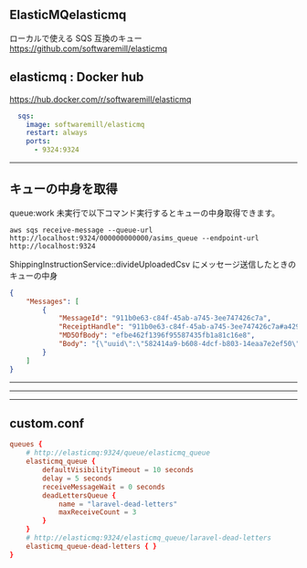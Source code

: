 ## ElasticMQelasticmq
ローカルで使える SQS 互換のキュー  
https://github.com/softwaremill/elasticmq


## elasticmq : Docker hub
https://hub.docker.com/r/softwaremill/elasticmq


```yaml
  sqs:
    image: softwaremill/elasticmq
    restart: always
    ports:
      - 9324:9324
```
_____________________________________________________________________
## キューの中身を取得

queue:work 未実行で以下コマンド実行するとキューの中身取得できます。
```
aws sqs receive-message --queue-url http://localhost:9324/000000000000/asims_queue --endpoint-url http://localhost:9324
```

ShippingInstructionService::divideUploadedCsv にメッセージ送信したときのキューの中身
```json
{
    "Messages": [
        {
            "MessageId": "911b0e63-c84f-45ab-a745-3ee747426c7a",
            "ReceiptHandle": "911b0e63-c84f-45ab-a745-3ee747426c7a#a42986c1-f01a-4a32-a60a-bb2f13593a4f",
            "MD5OfBody": "efbe462f1396f95587435fb1a81c16e8",
            "Body": "{\"uuid\":\"582414a9-b608-4dcf-b803-14eaa7e2ef50\",\"displayName\":\"App\\\\Jobs\\\\ShippingInstruction\\\\ShippingInstructionCsvImportJob\",\"job\":\"Illuminate\\\\Queue\\\\CallQueuedHandler@call\",\"maxTries\":null,\"maxExceptions\":3,\"backoff\":\"30\",\"timeout\":null,\"retryUntil\":null,\"data\":{\"commandName\":\"App\\\\Jobs\\\\ShippingInstruction\\\\ShippingInstructionCsvImportJob\",\"command\":\"O:60:\\\"App\\\\Jobs\\\\ShippingInstruction\\\\ShippingInstructionCsvImportJob\\\":14:{s:12:\\\"\\u0000*\\u0000receiptNo\\\";i:7;s:5:\\\"tries\\\";N;s:13:\\\"maxExceptions\\\";i:3;s:7:\\\"backoff\\\";i:30;s:3:\\\"job\\\";N;s:10:\\\"connection\\\";N;s:5:\\\"queue\\\";N;s:15:\\\"chainConnection\\\";N;s:10:\\\"chainQueue\\\";N;s:19:\\\"chainCatchCallbacks\\\";N;s:5:\\\"delay\\\";N;s:11:\\\"afterCommit\\\";N;s:10:\\\"middleware\\\";a:0:{}s:7:\\\"chained\\\";a:0:{}}\"}}"
        }
    ]
}
```

______________________________________________________________________________
______________________________________________________________________________
______________________________________________________________________________
## custom.conf
```conf
queues {
    # http://elasticmq:9324/queue/elasticmq_queue
    elasticmq_queue {
        defaultVisibilityTimeout = 10 seconds
        delay = 5 seconds
        receiveMessageWait = 0 seconds
        deadLettersQueue {
            name = "laravel-dead-letters"
            maxReceiveCount = 3
        }
    }
    # http://elasticmq:9324/elasticmq_queue/laravel-dead-letters
    elasticmq_queue-dead-letters { }
}
```

